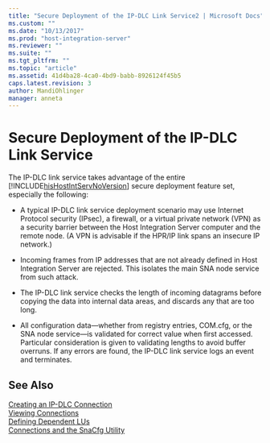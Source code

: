```yaml
---
title: "Secure Deployment of the IP-DLC Link Service2 | Microsoft Docs"
ms.custom: ""
ms.date: "10/13/2017"
ms.prod: "host-integration-server"
ms.reviewer: ""
ms.suite: ""
ms.tgt_pltfrm: ""
ms.topic: "article"
ms.assetid: 41d4ba28-4ca0-4bd9-babb-8926124f45b5
caps.latest.revision: 3
author: MandiOhlinger
manager: anneta
---
```

# Secure Deployment of the IP-DLC Link Service
The IP-DLC link service takes advantage of the entire [!INCLUDE[hisHostIntServNoVersion](../core/includes/hishostintservnoversion-md.md)] secure deployment feature set, especially the following:  
  
-   A typical IP-DLC link service deployment scenario may use Internet Protocol security (IPsec), a firewall, or a virtual private network (VPN) as a security barrier between the Host Integration Server computer and the remote node. (A VPN is advisable if the HPR/IP link spans an insecure IP network.)  
  
-   Incoming frames from IP addresses that are not already defined in Host Integration Server are rejected. This isolates the main SNA node service from such attack.  
  
-   The IP-DLC link service checks the length of incoming datagrams before copying the data into internal data areas, and discards any that are too long.  
  
-   All configuration data—whether from registry entries, COM.cfg, or the SNA node service—is validated for correct value when first accessed. Particular consideration is given to validating lengths to avoid buffer overruns. If any errors are found, the IP-DLC link service logs an event and terminates.  
  
## See Also  
 [Creating an IP-DLC Connection](../core/creating-an-ip-dlc-connection.md)   
 [Viewing Connections](../core/viewing-connections.md)   
 [Defining Dependent LUs](../core/defining-dependent-lus.md)   
 [Connections and the SnaCfg Utility](../core/connections-and-the-snacfg-utility.md)
